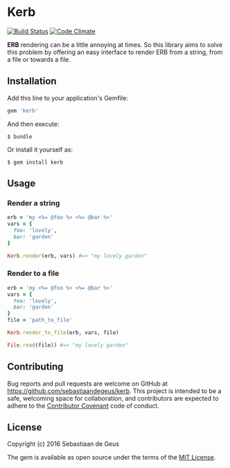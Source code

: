 # Kerb

[![Build Status](https://travis-ci.org/sebastiaandegeus/kerb.svg?branch=master)](https://travis-ci.org/sebastiaandegeus/kerb)
[![Code Climate](https://codeclimate.com/github/sebastiaandegeus/kerb/badges/gpa.svg)](https://codeclimate.com/github/sebastiaandegeus/kerb)

__ERB__ rendering can be a little annoying at times. So this library aims to solve this problem by offering an easy interface to render ERB from a string, from a file or towards a file.

## Installation

Add this line to your application's Gemfile:

```ruby
gem 'kerb'
```

And then execute:

```
$ bundle
```

Or install it yourself as:

```
$ gem install kerb
```

## Usage

### Render a string

```ruby
erb = 'my <%= @foo %> <%= @bar %>'
vars = {
  foo: 'lovely',
  bar: 'garden'
}

Kerb.render(erb, vars) #=> "my lovely garden"
```

### Render to a file

```ruby
erb = 'my <%= @foo %> <%= @bar %>'
vars = {
  foo: 'lovely',
  bar: 'garden'
}
file = 'path_to_file'

Kerb.render_to_file(erb, vars, file)

File.read(file)) #=> "my lovely garden"
```

## Contributing

Bug reports and pull requests are welcome on GitHub at https://github.com/sebastiaandegeus/kerb. This project is intended to be a safe, welcoming space for collaboration, and contributors are expected to adhere to the [Contributor Covenant](http://contributor-covenant.org) code of conduct.

## License

Copyright (c) 2016 Sebastiaan de Geus

The gem is available as open source under the terms of the [MIT License](https://github.com/sebastiaandegeus/kerb/blob/master/LICENSE).



